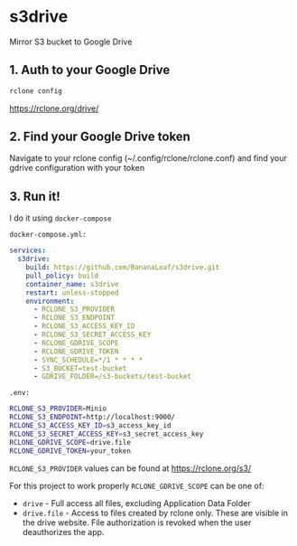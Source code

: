 # s3drive
Mirror S3 bucket to Google Drive

## 1. Auth to your Google Drive

```bash
rclone config
```

https://rclone.org/drive/

## 2. Find your Google Drive token

Navigate to your rclone config (~/.config/rclone/rclone.conf) and find your gdrive configuration with your token

## 3. Run it!

I do it using `docker-compose`

`docker-compose.yml:`
```yml
services:
  s3drive:
    build: https://github.com/BananaLoaf/s3drive.git
    pull_policy: build
    container_name: s3drive
    restart: unless-stopped
    environment:
      - RCLONE_S3_PROVIDER
      - RCLONE_S3_ENDPOINT
      - RCLONE_S3_ACCESS_KEY_ID
      - RCLONE_S3_SECRET_ACCESS_KEY
      - RCLONE_GDRIVE_SCOPE
      - RCLONE_GDRIVE_TOKEN
      - SYNC_SCHEDULE=*/1 * * * *
      - S3_BUCKET=test-bucket
      - GDRIVE_FOLDER=/s3-buckets/test-bucket
```

`.env:`
```bash
RCLONE_S3_PROVIDER=Minio
RCLONE_S3_ENDPOINT=http://localhost:9000/
RCLONE_S3_ACCESS_KEY_ID=s3_access_key_id
RCLONE_S3_SECRET_ACCESS_KEY=s3_secret_access_key
RCLONE_GDRIVE_SCOPE=drive.file
RCLONE_GDRIVE_TOKEN=your_token
```

`RCLONE_S3_PROVIDER` values can be found at https://rclone.org/s3/

For this project to work properly `RCLONE_GDRIVE_SCOPE` can be one of:
- `drive` - Full access all files, excluding Application Data Folder
- `drive.file` - Access to files created by rclone only. These are visible in the drive website. File authorization is revoked when the user deauthorizes the app.